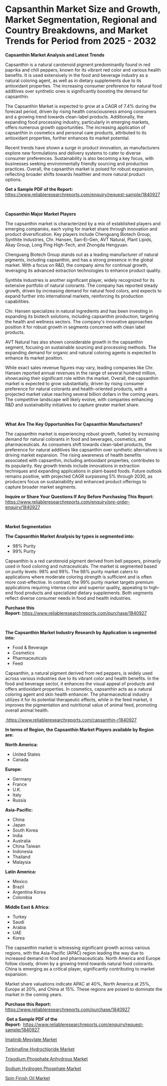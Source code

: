 <p><h1>Capsanthin Market Size and Growth, Market Segmentation, Regional and Country Breakdowns, and Market Trends for Period from 2025 -  2032</h1></p><p><strong>Capsanthin Market Analysis and Latest Trends</strong></p>
<p><p>Capsanthin is a natural carotenoid pigment predominantly found in red paprika and chili peppers, known for its vibrant red color and various health benefits. It is used extensively in the food and beverage industry as a natural coloring agent, as well as in dietary supplements due to its antioxidant properties. The increasing consumer preference for natural food additives over synthetic ones is significantly boosting the demand for capsanthin.</p><p>The Capsanthin Market is expected to grow at a CAGR of 7.4% during the forecast period, driven by rising health consciousness among consumers and a growing trend towards clean-label products. Additionally, the expanding food processing industry, particularly in emerging markets, offers numerous growth opportunities. The increasing application of capsanthin in cosmetics and personal care products, attributed to its antioxidant properties, further enhances its market potential.</p><p>Recent trends have shown a surge in product innovation, as manufacturers explore new formulations and delivery systems to cater to diverse consumer preferences. Sustainability is also becoming a key focus, with businesses seeking environmentally friendly sourcing and production practices. Overall, the capsanthin market is poised for robust expansion, reflecting broader shifts towards healthier and more natural product options.</p></p>
<p><strong>Get a Sample PDF of the Report:&nbsp;</strong> <a href="https://www.reliableresearchreports.com/enquiry/request-sample/1840927?utm_campaign=11&utm_medium=2&utm_source=Github&utm_content=ia&utm_term=01042025&utm_id=capsanthin">https://www.reliableresearchreports.com/enquiry/request-sample/1840927</a></p>
<p>&nbsp;</p>
<p><strong>Capsanthin Major Market Players</strong></p>
<p><p>The capsanthin market is characterized by a mix of established players and emerging companies, each vying for market share through innovation and product diversification. Key players include Chenguang Biotech Group, Synthite Industries, Chr. Hansen, San-Ei-Gen, AVT Natural, Plant Lipids, Akay Group, Long Ping High-Tech, and Zhongda Hengyuan.</p><p>Chenguang Biotech Group stands out as a leading manufacturer of natural pigments, including capsanthin, and has a strong presence in the global market. With a focus on R&D, the company aims for continual growth, leveraging its advanced extraction technologies to enhance product quality.</p><p>Synthite Industries is another significant player, widely recognized for its extensive portfolio of natural colorants. The company has reported steady growth, driven by increasing demand for natural food colors, and expects to expand further into international markets, reinforcing its production capabilities.</p><p>Chr. Hansen specializes in natural ingredients and has been investing in expanding its biotech solutions, including capsanthin production, targeting the health and wellness sectors. The company's innovative approaches position it for robust growth in segments concerned with clean label products.</p><p>AVT Natural has also shown considerable growth in the capsanthin segment, focusing on sustainable sourcing and processing methods. The expanding demand for organic and natural coloring agents is expected to enhance its market position.</p><p>While exact sales revenue figures may vary, leading companies like Chr. Hansen reported annual revenues in the range of several hundred million, showcasing their significant role within the market. Overall, the capsanthin market is expected to grow substantially, driven by rising consumer preference for natural colorants and health-oriented products, with a projected market value reaching several billion dollars in the coming years. The competitive landscape will likely evolve, with companies enhancing R&D and sustainability initiatives to capture greater market share.</p></p>
<p>&nbsp;</p>
<p><strong>What Are The Key Opportunities For Capsanthin Manufacturers?</strong></p>
<p><p>The capsanthin market is experiencing robust growth, fueled by increasing demand for natural colorants in food and beverages, cosmetics, and pharmaceuticals. As consumers shift towards clean-label products, the preference for natural additives like capsanthin over synthetic alternatives is driving market expansion. The rising awareness of health benefits associated with capsanthin, including antioxidant properties, contributes to its popularity. Key growth trends include innovations in extraction techniques and expanding applications in plant-based foods. Future outlook remains positive, with projected CAGR surpassing 5% through 2030, as producers focus on sustainability and enhanced product offerings to capture broader market segments.</p></p>
<p><strong>Inquire or Share Your Questions If Any Before Purchasing This Report:</strong> <a href="https://www.reliableresearchreports.com/enquiry/pre-order-enquiry/1840927?utm_campaign=11&utm_medium=2&utm_source=Github&utm_content=ia&utm_term=01042025&utm_id=capsanthin">https://www.reliableresearchreports.com/enquiry/pre-order-enquiry/1840927</a></p>
<p>&nbsp;</p>
<p><strong>Market Segmentation</strong></p>
<p><strong>The Capsanthin Market Analysis by types is segmented into:</strong></p>
<p><ul><li>98% Purity</li><li>99% Purity</li></ul></p>
<p><p>Capsanthin is a red carotenoid pigment derived from bell peppers, primarily used in food coloring and nutraceuticals. The market is segmented based on purity levels: 98% and 99%. The 98% purity market caters to applications where moderate coloring strength is sufficient and is often more cost-effective. In contrast, the 99% purity market targets premium applications requiring intense color and superior quality, appealing to high-end food products and specialized dietary supplements. Both segments reflect diverse consumer needs in food and health industries.</p></p>
<p><strong>Purchase this Report:&nbsp;</strong><a href="https://www.reliableresearchreports.com/purchase/1840927?utm_campaign=11&utm_medium=2&utm_source=Github&utm_content=ia&utm_term=01042025&utm_id=capsanthin">https://www.reliableresearchreports.com/purchase/1840927</a></p>
<p>&nbsp;</p>
<p><strong>The Capsanthin Market Industry Research by Application is segmented into:</strong></p>
<p><ul><li>Food & Beverage</li><li>Cosmetics</li><li>Pharmaceuticals</li><li>Feed</li></ul></p>
<p><p>Capsanthin, a natural pigment derived from red peppers, is widely used across various industries due to its vibrant color and health benefits. In the food and beverage sector, it enhances the visual appeal of products and offers antioxidant properties. In cosmetics, capsanthin acts as a natural coloring agent and skin health enhancer. The pharmaceutical industry utilizes it for its potential therapeutic effects, while in the feed market, it improves the pigmentation and nutritional value of animal feed, promoting overall animal health.</p></p>
<p><a href="https://www.reliableresearchreports.com/capsanthin-r1840927?utm_campaign=11&utm_medium=2&utm_source=Github&utm_content=ia&utm_term=01042025&utm_id=capsanthin">&nbsp;https://www.reliableresearchreports.com/capsanthin-r1840927</a></p>
<p><strong>In terms of Region, the Capsanthin Market Players available by Region are:</strong></p>
<p>
    <p> <strong> North America: </strong>
        <ul>
            <li>United States</li>
            <li>Canada</li>
        </ul>
        </p> 
    <p> <strong> Europe: </strong>
        <ul>
            <li>Germany</li>
            <li>France</li>
            <li>U.K.</li>
            <li>Italy</li>
            <li>Russia</li>
        </ul>
        </p> 
    <p> <strong> Asia-Pacific: </strong>
        <ul>
            <li>China</li>
            <li>Japan</li>
            <li>South Korea</li>
            <li>India</li>
            <li>Australia</li>
            <li>China Taiwan</li>
            <li>Indonesia</li>
            <li>Thailand</li>
            <li>Malaysia</li>
        </ul>
        </p> 
    <p> <strong> Latin America: </strong>
        <ul>
            <li>Mexico</li>
            <li>Brazil</li>
            <li>Argentina Korea</li>
            <li>Colombia</li>
        </ul>
        </p> 
    <p> <strong> Middle East & Africa: </strong>
        <ul>
            <li>Turkey</li>
            <li>Saudi</li>
            <li>Arabia</li>
            <li>UAE</li>
            <li>Korea</li>
        </ul>
    </p>
    </p>
<p><p>The capsanthin market is witnessing significant growth across various regions, with the Asia-Pacific (APAC) region leading the way due to increased demand in food and pharmaceuticals. North America and Europe follow closely, driven by a growing trend towards natural food colorants. China is emerging as a critical player, significantly contributing to market expansion. </p><p>Market share valuations indicate APAC at 40%, North America at 25%, Europe at 20%, and China at 15%. These regions are poised to dominate the market in the coming years.</p></p>
<p><strong>Purchase this Report: </strong><a href="https://www.reliableresearchreports.com/purchase/1840927?utm_campaign=11&utm_medium=2&utm_source=Github&utm_content=ia&utm_term=01042025&utm_id=capsanthin">https://www.reliableresearchreports.com/purchase/1840927</a></p>
<p>&nbsp;<strong>Get a Sample PDF of the Report:&nbsp;&nbsp;</strong><a href="https://www.reliableresearchreports.com/enquiry/request-sample/1840927?utm_campaign=11&utm_medium=2&utm_source=Github&utm_content=ia&utm_term=01042025&utm_id=capsanthin">https://www.reliableresearchreports.com/enquiry/request-sample/1840927</a></p>
<p><strong></strong></p>
<p><p><a href="https://github.com/abbasgwiltke/Market-Research-Report-List-1/blob/main/imatinib-mesylate-market.md?utm_campaign=11&utm_medium=2&utm_source=Github&utm_content=ia&utm_term=01042025&utm_id=capsanthin">Imatinib Mesylate Market</a></p><p><a href="https://github.com/artussavasrv/Market-Research-Report-List-1/blob/main/terbinafine-hydrochloride-market.md?utm_campaign=11&utm_medium=2&utm_source=Github&utm_content=ia&utm_term=01042025&utm_id=capsanthin">Terbinafine Hydrochloride Market</a></p><p><a href="https://github.com/zappasuccofz/Market-Research-Report-List-1/blob/main/trisodium-phosphate-anhydrous-market.md?utm_campaign=11&utm_medium=2&utm_source=Github&utm_content=ia&utm_term=01042025&utm_id=capsanthin">Trisodium Phosphate Anhydrous Market</a></p><p><a href="https://github.com/tauchzuazoli/Market-Research-Report-List-1/blob/main/sodium-hydrogen-phosphate-market.md?utm_campaign=11&utm_medium=2&utm_source=Github&utm_content=ia&utm_term=01042025&utm_id=capsanthin">Sodium Hydrogen Phosphate Market</a></p><p><a href="https://github.com/lamlebienz7j/Market-Research-Report-List-1/blob/main/spin-finish-oil-market.md?utm_campaign=11&utm_medium=2&utm_source=Github&utm_content=ia&utm_term=01042025&utm_id=capsanthin">Spin Finish Oil Market</a></p></p>